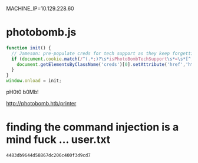 MACHINE_IP=10.129.228.60


# photobomb.js
```js
function init() {
  // Jameson: pre-populate creds for tech support as they keep forgetting them and emailing me
  if (document.cookie.match(/^(.*;)?\s*isPhotoBombTechSupport\s*=\s*[^;]+(.*)?$/)) {
    document.getElementsByClassName('creds')[0].setAttribute('href','http://pH0t0:b0Mb!@photobomb.htb/printer');
  }
}
window.onload = init;
```

pH0t0
b0Mb!

http://photobomb.htb/printer

# finding the command injection is a mind fuck ... user.txt
```
4483db9644d58867dc206c400f3d9cd7
```